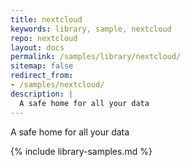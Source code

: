 ```yaml
---
title: nextcloud
keywords: library, sample, nextcloud
repo: nextcloud
layout: docs
permalink: /samples/library/nextcloud/
sitemap: false
redirect_from:
- /samples/nextcloud/
description: |
  A safe home for all your data
---
```


A safe home for all your data


{% include library-samples.md %}
